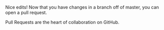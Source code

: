 Nice edits! Now that you have changes in a branch off of master, you can open a pull request.

Pull Requests are the heart of collaboration on GitHub.
